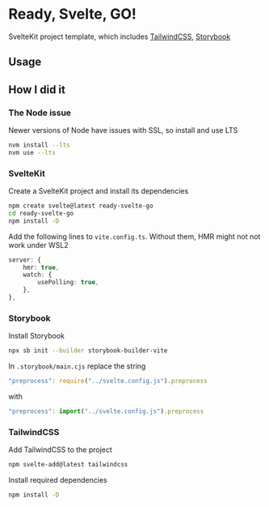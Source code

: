 # Ready, Svelte, GO!

SvelteKit project template, which includes [TailwindCSS](https://tailwindcss.com), [Storybook](https://storybook.js.org) 

## Usage

## How I did it

### The Node issue

Newer versions of Node have issues with SSL, so install and use LTS

```sh
nvm install --lts
nvm use --lts
```

### SvelteKit

Create a SvelteKit project and install its dependencies

```sh
npm create svelte@latest ready-svelte-go
cd ready-svelte-go
npm install -D
```

Add the following lines to `vite.config.ts`. Without them, HMR might not not work under WSL2

```ts
server: {
    hmr: true,
    watch: {
        usePolling: true,
    },
},
```

### Storybook

Install Storybook

```sh
npx sb init --builder storybook-builder-vite
```

In `.storybook/main.cjs` replace the string

```cjs
"preprocess": require("../svelte.config.js").preprocess
```

with

```cjs
"preprocess": import("../svelte.config.js").preprocess
```

### TailwindCSS

Add TailwindCSS to the project

```sh
npm svelte-add@latest tailwindcss
```

Install required dependencies

```sh
npm install -D
```


